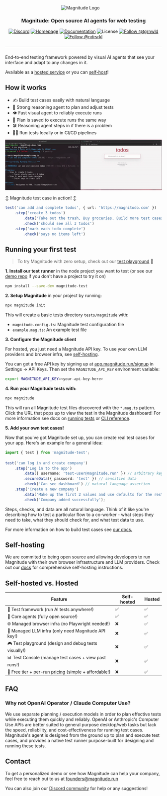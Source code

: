 <div align="center">
  <p>
    <img src="https://magnitude.run/logo.svg" alt="Magnitude Logo" width="100" style="vertical-align: middle; margin-right: 20px" />
  </p>

  <h3 align="center">
    Magnitude: Open source AI agents for web testing
  </h3>

  <p>
    <a href="https://discord.gg/VcdpMh9tTy" target="_blank"><img src="https://img.shields.io/discord/1305570963206836295?style=flat-square&color=5865F2&logo=discord&logoColor=white&label=Discord" alt="Discord" /></a> <a href="https://magnitude.run/" target="_blank"><img src="https://img.shields.io/badge/Homepage-blue?style=flat-square&logo=homebridge&logoColor=white" alt="Homepage" /></a> <a href="https://docs.magnitude.run/getting-started/introduction" target="_blank"><img src="https://img.shields.io/badge/Docs-blue?style=flat-square&logo=readthedocs&logoColor=white" alt="Documentation" /></a> <img src="https://img.shields.io/github/license/magnitudedev/magnitude?style=flat-square" alt="License" /> <a href="https://x.com/tgrnwld" target="_blank"><img src="https://img.shields.io/badge/follow-%40tgrnwld-000000?style=flat-square&logo=x&logoColor=white" alt="Follow @tgrnwld" /></a> <a href="https://x.com/ndrsrkl" target="_blank"><img src="https://img.shields.io/badge/follow-%40ndrsrkl-000000?style=flat-square&logo=x&logoColor=white" alt="Follow @ndrsrkl" /></a>
  </p>

  <hr style="height: 1px; border: none; background-color: #e1e4e8; margin: 24px 0;">
</div>

End-to-end testing framework powered by visual AI agents that see your interface and adapt to any changes in it.

Available as a [hosted service](#running-your-first-test) or you can [self-host](#self-hosting)!

## How it works
- ✍️ Build test cases easily with natural language
- 🧠 Strong reasoning agent to plan and adjust tests
- 👁️ Fast visual agent to reliably execute runs
- 📄 Plan is saved to execute runs the same way
- 🛠 Reasoning agent steps in if there is a problem
- 🏃‍♂️ Run tests locally or in CI/CD pipelines

![Video showing Magnitude tests running in a terminal and agent taking actions in the browser](assets/demo.gif)

↕️ Magnitude test case in action! ↕️
```ts
test('can add and complete todos', { url: 'https://magnitodo.com' })
    .step('create 3 todos')
        .data('Take out the trash, Buy groceries, Build more test cases with Magnitude')
        .check('should see all 3 todos')
    .step('mark each todo complete')
        .check('says no items left')
```

## Running your first test

> To try Magnitude with zero setup, check out our [test playground](https://app.magnitude.run/signup?seedpg=true) 🛝

**1. Install our test runner** in the node project you want to test (or see our [demo repo](https://github.com/magnitudedev/magnitude-demo-repo) if you don't have a project to try it on)
```sh
npm install --save-dev magnitude-test
```

**2. Setup Magnitude** in your project by running:
```sh
npx magnitude init
```
This will create a basic tests directory `tests/magnitude` with:
- `magnitude.config.ts`: Magnitude test configuration file
- `example.mag.ts`: An example test file

**3. Configure the Magnitude client**

For hosted, you just need a Magnitude API key. To use your own LLM providers and browser infra, see [self-hosting](#self-hosting).

You can get a free API key by signing up at <a href="https://app.magnitude.run/signup" target="_blank">app.magnitude.run/signup</a> in Settings -> API Keys. Then set the `MAGNITUDE_API_KEY` environment variable:
```sh
export MAGNITUDE_API_KEY=<your-api-key-here>
```

**4. Run your Magnitude tests with:**
```sh
npx magnitude
```

This will run all Magnitude test files discovered with the `*.mag.ts` pattern. Click the URL that pops up to view the test in the Magnitude dashboard! For more information see docs on [running tests](https://docs.magnitude.run/core-concepts/running-tests) or [CLI reference](https://docs.magnitude.run/reference/cli).

**5. Add your own test cases!**

Now that you've got Magnitude set up, you can create real test cases for your app. Here's an example for a general idea:
```ts
import { test } from 'magnitude-test';

test('can log in and create company')
    .step('Log in to the app')
        .data({ username: 'test-user@magnitude.run' }) // arbitrary key/values
        .secureData({ password: 'test' }) // sensitive data
        .check('Can see dashboard') // natural language assertion
    .step('Create a new company')
        .data('Make up the first 2 values and use defaults for the rest')
        .check('Company added successfully');
```

Steps, checks, and data are all natural language. Think of it like you're describing how to test a particular flow to a co-worker - what steps they need to take, what they should check for, and what test data to use.

For more information on how to build test cases see <a href="https://docs.magnitude.run/core-concepts/building-test-cases" target="_blank">our docs.</a>

## Self-hosting

We are commited to being open source and allowing developers to run Magnitude with their own browser infrastructure and LLM providers. Check out our [docs](https://docs.magnitude.run/advanced/self-hosting) for comprehensive self-hosting instructions.

## Self-hosted vs. Hosted

| Feature | Self-hosted | Hosted |
| --- | --- | --- |
| 🧪 Test framework (run AI tests anywhere!) | ✅ | ✅ |
| 🤖 Core agents (fully open source!) | ✅ | ✅ |
| 🌐 Managed browser infra (no Playwright needed!) | ❌ | ✅ |
| 🧠 Managed LLM infra (only need Magnitude API key!) | ❌ | ✅ |
| 🎮 Test playground (design and debug tests visually!) | ❌ | ✅ |
| 📊 Test Console (manage test cases + view past runs!) | ❌ | ✅ |
| 💸 Free tier + per-run <a href="https://magnitude.run/pricing" target="_blank">pricing</a> (simple + affordable!)  | ❌ | ✅ |

## FAQ

### Why not OpenAI Operator / Claude Computer Use?
We use separate planning / execution models in order to plan effective tests while executing them quickly and reliably. OpenAI or Anthropic's Computer Use APIs are better suited to general purpose desktop/web tasks but lack the speed, reliability, and cost-effectiveness for running test cases. Magnitude's agent is designed from the ground up to plan and execute test cases, and provides a native test runner purpose-built for designing and running these tests.

## Contact

To get a personalized demo or see how Magnitude can help your company, feel free to reach out to us at founders@magnitude.run

You can also join our <a href="https://discord.gg/VcdpMh9tTy" target="_blank">Discord community</a> for help or any suggestions!
